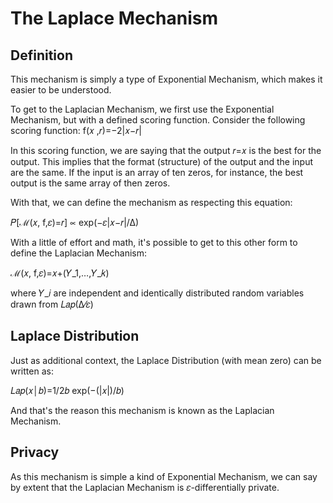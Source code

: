 # The Laplace Mechanism

## Definition
This mechanism is simply a type of Exponential Mechanism, which makes it easier to be understood.

To get to the Laplacian Mechanism, we first use the Exponential Mechanism, but with a defined scoring function. Consider the following scoring function: f(𝑥 ,𝑟)=−2|𝑥−𝑟|

In this scoring function, we are saying that the output 𝑟=𝑥 is the best for the output. This implies that the format (structure) of the output and the input are the same. If the input is an array of ten zeros, for instance, the best output is the same array of then zeros.

With that, we can define the mechanism as respecting this equation:

𝑃[ℳ(𝑥, f,𝜀)=𝑟] ∝ exp⁡(−𝜀|𝑥−𝑟|/∆)

With a little of effort and math, it's possible to get to this other form to define the Laplacian Mechanism:

ℳ(𝑥, f,𝜀)=𝑥+(𝑌_1,…,𝑌_𝑘)

where 𝑌_𝑖 are independent and identically distributed random variables drawn from 𝐿𝑎𝑝(∆⁄𝜀)

## Laplace Distribution
Just as additional context, the Laplace Distribution (with mean zero) can be written as:

𝐿𝑎𝑝(𝑥│𝑏)=1/2𝑏 exp⁡(−(|𝑥|)/𝑏)

And that's the reason this mechanism is known as the Laplacian Mechanism.

## Privacy

As this mechanism is simple a kind of Exponential Mechanism, we can say by extent that the Laplacian Mechanism is 𝜀-differentially private.